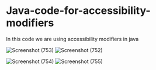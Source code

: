 # Java-code-for-accessibility-modifiers

In this code we are using accessibility modifiers in java

![Screenshot (753)](https://github.com/RishabhRaj240/Java-code-for-accessibility-modifiers/assets/155876855/3f9f1d60-d1ef-44c0-9bbd-96c1b5bcda88)
![Screenshot (752)](https://github.com/RishabhRaj240/Java-code-for-accessibility-modifiers/assets/155876855/ad212d25-5b8e-4139-8ef7-d085872e07b5)

![Screenshot (754)](https://github.com/RishabhRaj240/Java-code-for-accessibility-modifiers/assets/155876855/7055b942-8f0e-4aad-949d-2eb9b1d92729)
![Screenshot (755)](https://github.com/RishabhRaj240/Java-code-for-accessibility-modifiers/assets/155876855/3778d359-7c3a-4640-afb7-612d27075250)
